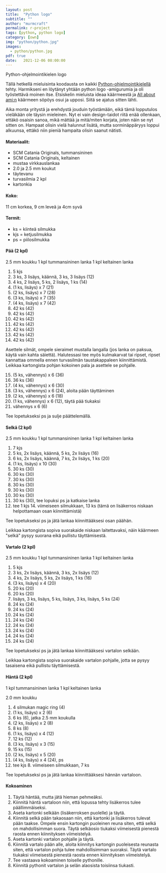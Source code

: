 ```yaml
---
layout: post
title:  "Python logo"
subtitle: ""
author: "murmcraft"
permalink: r-project
tags: [python, python logo]
category: [own]
img: "python/python.jpg"
images: 
  - python/python.jpg
pdf: true 
date:   2021-12-06 08:00:00
---
```


Python-ohjelmointikielen logo

Tällä hetkellä mieluisinta koodausta on kaikki [Python-ohjelmointikielellä](https://fi.wikipedia.org/wiki/Python_(ohjelmointikieli)) tehty.
Harmikseni en löytänyt yhtään python logo -amigurumia ja oli työstettävä moinen itse. Etsiskelin mieluista ideaa käärmeestä ja 
[All about ami:n](https://www.allaboutami.com/snakepattern/) käärmeen söpöys osui ja upposi. Siitä se ajatus sitten lähti. 

Aika monta yritystä ja erehdystä jouduin työstämään, eikä tämä lopputulos vieläkään ole täysin mieleinen. Nyt ei vain design-taidot 
riitä enää ollenkaan, ettäkö osaisin sanoa, mikä mättää ja mitä/miten korjata, joten näin se nyt sitten on. Hampaat olisin vielä halunnut 
lisätä, mutta sorminäppäryys loppui alkuunsa, ettäkö niin pieniä hampaita olisin saanut nätisti.


#### Materiaalit:

* SCM Catania Originals, tummansininen
* SCM Catania Originals, keltainen
* mustaa virkkauslankaa
* 2.0 ja 2.5 mm koukut
* täytevanu
* turvasilmia 2 kpl
* kartonkia

#### Koko:
11 cm korkea, 9 cm leveä ja 4cm syvä

#### Termit:
- ks = kiinteä silmukka
- kjs = ketjusilmukka
- ps = piilosilmukka


#### Pää (2 kpl)
2.5 mm koukku
1 kpl tummansininen lanka
1 kpl keltainen lanka

1. 5 kjs
2. 3 ks, 3 lisäys, käännä, 3 ks, 3 lisäys (12) 
3. 4 ks, 2 lisäys, 5 ks, 2 lisäys, 1 ks (14)
4. (1 ks, lisäys) x 7 (21)
5. (2 ks, lisäys) x 7 (28)
6. (3 ks, lisäys) x 7 (35)
7. (4 ks, lisäys) x 7 (42)
8. 42 ks (42)
9. 42 ks (42)
10. 42 ks (42)
11. 42 ks (42)
12. 42 ks (42)
13. 42 ks (42)
14. 42 ks (42)

Asettele silmät, ompele sieraimet mustalla langalla (jos lanka on paksua, käytä vain kahta säiettä). 
Halutessasi tee myös kulmakarvat tai ripset, ripset kannattaa ommella ennen turvasilmän taustakappaleen kiinnittämistä.
Leikkaa kartongista pohjan kokoinen pala ja asettele se pohjalle.

15. (5 ks, vähennys) x 6 (36)
16. 36 ks (36)
17. (4 ks, vähennys) x 6 (30)
18. (3 ks, vähennys) x 6 (24), aloita pään täyttäminen
19. (2 ks, vähennys) x 6 (18)
20. (1 ks, vähennys) x 6 (12), täytä pää tiukaksi
21. vähennys x 6 (6)

Tee lopetukseksi ps ja sulje päättelemällä.

#### Selkä (2 kpl)
2.5 mm koukku
1 kpl tummansininen lanka
1 kpl keltainen lanka

1. 7 kjs 
2. 5 ks, 2x lisäys, käännä, 5 ks, 2x lisäys (16)
3. 6 ks, 2x lisäys, käännä, 7 ks, 2x lisäys, 1 ks (20)
4. (1 ks, lisäys) x 10 (30)
5. 30 ks (30)
6. 30 ks (30)
7. 30 ks (30)
8. 30 ks (30)
9. 30 ks (30)
10. 30 ks (30)
11. 30 ks (30), tee lopuksi ps ja katkaise lanka
12. tee 1 kjs 14. viimeiseen silmukkaan, 13 ks (tämä on lisäkerros niskaan helpottamaan osan kiinnittämistä)

Tee lopetukseksi ps ja jätä lankaa kiinnittääksesi osan päähän.

Leikkaa kartongista sopiva suorakaide niskaan laitettavaksi, näin käärmeen "selkä" pysyy suorana eikä pullistu täyttämisestä.

#### Vartalo (2 kpl)
2.5 mm koukku
1 kpl tummansininen lanka
1 kpl keltainen lanka

1. 5 kjs
2. 3 ks, 2x lisäys, käännä, 3 ks, 2x lisäys (12)
3. 4 ks, 2x lisäys, 5 ks, 2x lisäys, 1 ks (16)
4. (3 ks, lisäys) x 4 (20)
5. 20 ks (20)
6. 20 ks (20)
7. lisäys, 3 ks, lisäys, 5 ks, lisäys, 3 ks, lisäys, 5 ks (24)
8. 24 ks (24)
9. 24 ks (24)
10. 24 ks (24)
11. 24 ks (24)
12. 24 ks (24)
13. 24 ks (24)
14. 24 ks (24)
15. 24 ks (24)

Tee lopetukseksi ps ja jätä lankaa kiinnittääksesi vartalon selkään.

Leikkaa kartongista sopiva suorakaide vartalon pohjalle, jotta se pysyy tasaisena eikä pullistu täyttämisestä.


#### Häntä (2 kpl)
1 kpl tummansininen lanka
1 kpl keltainen lanka

2.0 mm koukku
1. 4 silmukan magic ring (4)
2. (1 ks, lisäys) x 2 (6)
3. 6 ks (6), jatka 2.5 mm koukulla
4. (2 ks, lisäys) x 2 (8)
5. 8 ks (8)
6. (1 ks, lisäys) x 4 (12)
7. 12 ks (12)
8. (3 ks, lisäys) x 3 (15)
9. 15 ks (15)
10. (2 ks, lisäys) x 5 (20)
11. (4 ks, lisäys) x 4 (24), ps
12. tee kjs 8. viimeiseen silmukkaan, 7 ks

Tee lopetukseksi ps ja jätä lankaa kiinnittääksesi hännän vartaloon.


#### Kokoaminen
1. Täytä häntää, mutta jätä hieman pehmeäksi.
2. Kiinnitä häntä vartaloon niin, että lopussa tehty lisäkerros tulee päällimmäiseksi.
3. Aseta kartonki selkään (lisäkerroksen puolelle) ja täytä.
4. Kiinnitä selkä pään takaosaan niin, että kartonki ja lisäkerros tulevat pään taakse.
Ompele ensin kartongin puoleinen reuna siten, että selkä on mahdollisimman suora. 
Täytä selkäosio tiukaksi viimeisestä pienestä raosta ennen kiinnityksen viimeistelyä. 
5. Aseta kartonki vartalon pohjalle ja täytä. 
6. Kiinnitä vartalo pään alle, aloita kiinnitys kartongin puoleisesta reunasta siten, että 
vartalon pohja tulee mahdollisimman suoraksi. Täytä vartalo tiukaksi viimeisestä pienestä 
raosta ennen kiinnityksen viimeistelyä.
7. Tee vastaava kokoaminen toiselle pythonille. 
8. Kiinnitä pythonit vartalon ja selän alaosista toisiinsa tiukasti.
